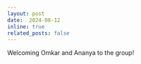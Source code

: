 ```yaml
---
layout: post
date:  2024-08-12
inline: true
related_posts: false
---
```


Welcoming Omkar and Ananya to the group! 
